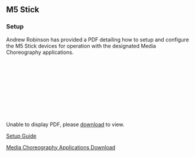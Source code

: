 ## M5 Stick

### Setup

Andrew Robinson has provided a PDF detailing how to setup and configure the M5 Stick devices for operation with the designated Media Choreography applications.

<object data="https://synthesis-asu-tml.github.io/Mated-Objects/M5%20Stick%20Setup%20Guide.pdf" type="application/pdf" width="750px" height="750px">
    <embed src="https://synthesis-asu-tml.github.io/Mated-Objects/M5-Stick-Setup-Guide.pdf"" type="application/pdf">
        <p> Unable to display PDF, please <a href="https://synthesis-asu-tml.github.io/Mated-Objects/M5%20Stick%20Setup%20Guide.pdf">download</a> to view.</p>
    </embed>
</object>

<a href="https://synthesis-asu-tml.github.io/Mated-Objects/M5-Stick-Setup-Guide.pdf" target="_blank">Setup Guide</a>

[Media Choreography Applications Download](https://drive.google.com/drive/folders/1Jm1LXCb6_aPaMqAk0uplhBj-lXJRRrm2?usp=sharing)
